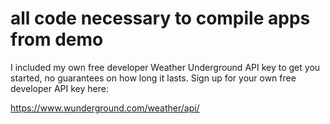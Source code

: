# all code necessary to compile apps from demo
I included my own free developer Weather Underground API key to get you started, no guarantees on how long it lasts. Sign up for your own free developer API key here:

https://www.wunderground.com/weather/api/
